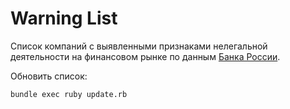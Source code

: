 # Warning List
Список компаний с выявленными признаками нелегальной деятельности на финансовом рынке по данным [Банка России](https://www.cbr.ru/inside/warning-list/).

Обновить список:
```
bundle exec ruby update.rb
```
